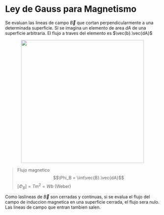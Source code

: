 # Ley de Gauss para Magnetismo
Se evaluan las lineas de campo $\vec{B}$ que cortan perpendicularmente a una determinada superficie. Si se imagina un elemento de area $dA$ de una superficie arbitraria. El flujo a traves del elemento es $\vec{b}.\vec{dA}$

<p align="center">
	<img src="https://upload.wikimedia.org/wikipedia/commons/thumb/b/bf/FlujoMagnetico.svg/1200px-FlujoMagnetico.svg.png" width="400px" width="400px"/>
</p>

> Flujo magnetico
> $$\Phi_B = \iint\vec{B}.\vec{dA}$$
> $[\Phi_B]=Tm^2=Wb$ (Weber)

Como laslineas de $\vec{B}$ son cerradas y continuas, si se evalua el flujo del campo de induccion magnetica en una superficie cerrada, el flujo sera nulo. Las lineas de campo que entran tambien salen.